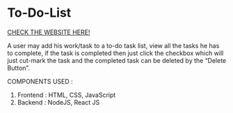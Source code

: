 # To-Do-List

[CHECK THE WEBSITE HERE!](https://todolist-janviarora.netlify.app/)

A user may add his work/task to a to-do task list, view all the tasks he has to complete, if the task is completed then just click the checkbox which will just cut-mark the task and the completed task can be deleted by the “Delete Button”.

COMPONENTS USED : 
1. Frontend : HTML, CSS, JavaScript
2. Backend : NodeJS, React JS
